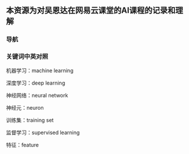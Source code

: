 ## 本资源为对吴恩达在网易云课堂的AI课程的记录和理解

### 导航

[什么是神经网络https://github.com/HypnosNova/AI/blob/master/md/chapter%201.1%20%E4%BB%80%E4%B9%88%E6%98%AF%E7%A5%9E%E7%BB%8F%E7%BD%91%E7%BB%9C.md]: 	"什么是神经网络"





### 关键词中英对照

机器学习：machine learning

深度学习：deep learning

神经网络：neural network

神经元：neuron

训练集：training set

监督学习：supervised learning

特征：feature